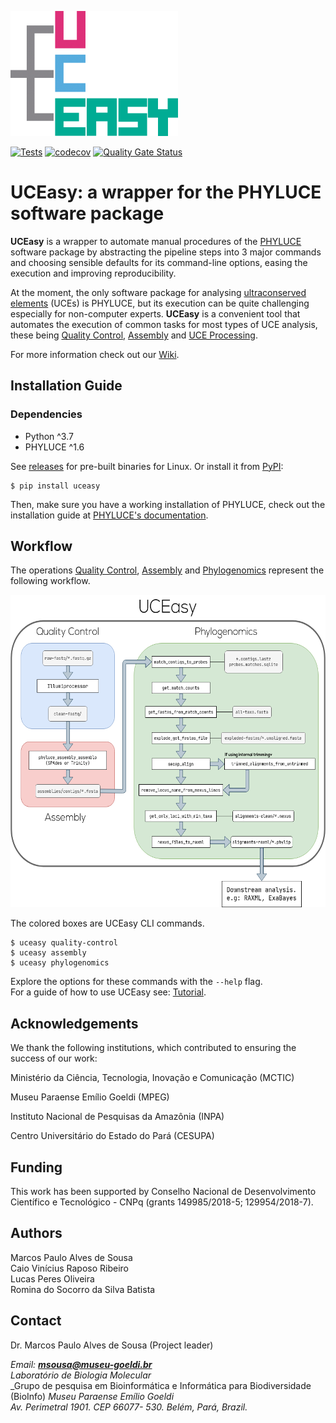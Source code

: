<p>
    <img src="docs/img/uceasy_logo.png" height="200px">

</p>

[![Tests](https://github.com/uceasy/uceasy/workflows/Tests/badge.svg)](https://github.com/uceasy/uceasy/actions?workflow=Tests)
[![codecov](https://codecov.io/gh/uceasy/uceasy/branch/master/graph/badge.svg)](https://codecov.io/gh/uceasy/uceasy)
[![Quality Gate Status](https://sonarcloud.io/api/project_badges/measure?project=uceasy_uceasy&metric=alert_status)](https://sonarcloud.io/dashboard?id=uceasy_uceasy)

# UCEasy: a wrapper for the PHYLUCE software package


__UCEasy__ is a wrapper to automate manual procedures of the [PHYLUCE](https://phyluce.readthedocs.io/en/latest) software package by abstracting the pipeline steps into 3 major commands and choosing sensible defaults for its command-line options, easing the execution and improving reproducibility.


At the moment, the only software package for analysing [ultraconserved elements](https://www.ultraconserved.org/) (UCEs) is PHYLUCE, but its execution can be quite challenging especially for non-computer experts.
__UCEasy__ is a convenient tool that automates the execution of common tasks for most types of UCE analysis, these being [Quality Control](https://phyluce.readthedocs.io/en/latest/quality-control.html), [Assembly](https://phyluce.readthedocs.io/en/latest/assembly.html) and [UCE Processing](https://phyluce.readthedocs.io/en/latest/uce-processing.html).

For more information check out our [Wiki](https://github.com/uceasy/uceasy/wiki).
## Installation Guide
### Dependencies
* Python ^3.7
* PHYLUCE ^1.6

See [releases](https://github.com/uceasy/uceasy/releases) for pre-built binaries for Linux. Or install it from [PyPI](https://pypi.org/project/uceasy/):
```
$ pip install uceasy
```
Then, make sure you have a working installation of PHYLUCE, check out the installation guide at [PHYLUCE's documentation](https://phyluce.readthedocs.io/en/latest/installation.html).


## Workflow
The operations [Quality Control](https://github.com/uceasy/uceasy/wiki/Quality-Control), [Assembly](https://github.com/uceasy/uceasy/wiki/Assembly) and [Phylogenomics](https://github.com/uceasy/uceasy/wiki/Phylogenomics) represent the following workflow.

<p>
    <img src="docs/img/workflow.png" height="500px">

</p>

The colored boxes are UCEasy CLI commands.
```
$ uceasy quality-control
$ uceasy assembly
$ uceasy phylogenomics
```
Explore the options for these commands with the `--help` flag.<br>
For a guide of how to use UCEasy see: [Tutorial](https://github.com/uceasy/uceasy/wiki/Tutorial).


## Acknowledgements

We thank the following institutions, which contributed to ensuring the success of our work:

Ministério da Ciência, Tecnologia, Inovação e Comunicação (MCTIC)

Museu Paraense Emílio Goeldi (MPEG)

Instituto Nacional de Pesquisas da Amazônia (INPA)

Centro Universitário do Estado do Pará (CESUPA)

## Funding

This work has been supported by Conselho Nacional de Desenvolvimento Científico e Tecnológico - CNPq (grants 149985/2018-5; 129954/2018-7).

## Authors

 Marcos Paulo Alves de Sousa<br>
 Caio Vinícius Raposo Ribeiro <br>
 Lucas Peres Oliveira <br>
 Romina do Socorro da Silva Batista

 ## Contact

Dr. Marcos Paulo Alves de Sousa (Project leader)

_Email: **msousa@museu-goeldi.br**_<br>
_Laboratório de Biologia Molecular_<br>
_Grupo de pesquisa em Bioinformática e Informática para Biodiversidade (BioInfo)
_Museu Paraense Emílio Goeldi_<br>
_Av. Perimetral 1901. CEP 66077- 530. Belém, Pará, Brazil._
